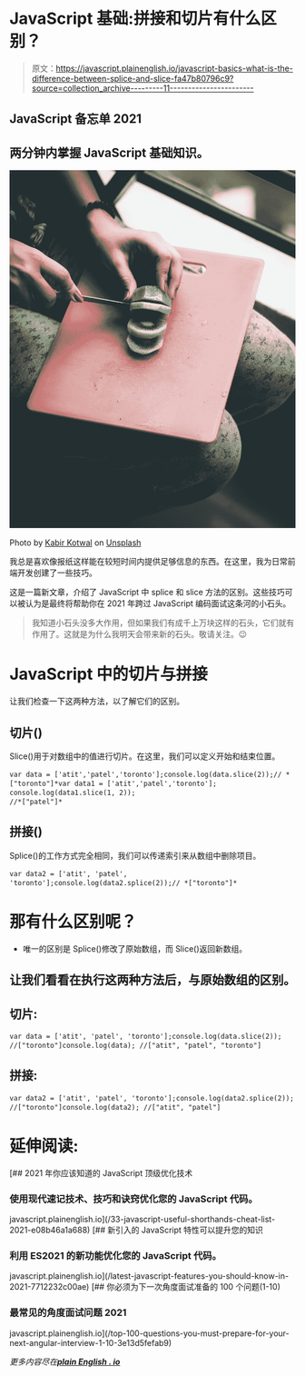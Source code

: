 # JavaScript 基础:拼接和切片有什么区别？

> 原文：<https://javascript.plainenglish.io/javascript-basics-what-is-the-difference-between-splice-and-slice-fa47b80796c9?source=collection_archive---------11----------------------->

## JavaScript 备忘单 2021

## 两分钟内掌握 JavaScript 基础知识。

![](img/ccab210c96c02aa5c3f1472aa3c4e422.png)

Photo by [Kabir Kotwal](https://unsplash.com/@photo_scientist?utm_source=medium&utm_medium=referral) on [Unsplash](https://unsplash.com?utm_source=medium&utm_medium=referral)

我总是喜欢像报纸这样能在较短时间内提供足够信息的东西。在这里，我为日常前端开发创建了一些技巧。

这是一篇新文章，介绍了 JavaScript 中 splice 和 slice 方法的区别。这些技巧可以被认为是最终将帮助你在 2021 年跨过 JavaScript 编码面试这条河的小石头。

> 我知道小石头没多大作用，但如果我们有成千上万块这样的石头，它们就有作用了。这就是为什么我明天会带来新的石头。敬请关注。😉

# JavaScript 中的切片与拼接

让我们检查一下这两种方法，以了解它们的区别。

## 切片()

Slice()用于对数组中的值进行切片。在这里，我们可以定义开始和结束位置。

```
var data = ['atit','patel','toronto'];console.log(data.slice(2));// *["toronto"]*var data1 = ['atit','patel','toronto'];
console.log(data1.slice(1, 2));
//*["patel"]*
```

## 拼接()

Splice()的工作方式完全相同，我们可以传递索引来从数组中删除项目。

```
var data2 = ['atit', 'patel', 'toronto'];console.log(data2.splice(2));// *["toronto"]*
```

# 那有什么区别呢？

*   唯一的区别是 Splice()修改了原始数组，而 Slice()返回新数组。

## 让我们看看在执行这两种方法后，与原始数组的区别。

## 切片:

```
var data = ['atit', 'patel', 'toronto'];console.log(data.slice(2)); //["toronto"]console.log(data); //["atit", "patel", "toronto"]
```

## 拼接:

```
var data2 = ['atit', 'patel', 'toronto'];console.log(data2.splice(2)); //["toronto"]console.log(data2); //["atit", "patel"]
```

# 延伸阅读:

[](/33-javascript-useful-shorthands-cheat-list-2021-e08b46a1a688) [## 2021 年你应该知道的 JavaScript 顶级优化技术

### 使用现代速记技术、技巧和诀窍优化您的 JavaScript 代码。

javascript.plainenglish.io](/33-javascript-useful-shorthands-cheat-list-2021-e08b46a1a688) [](/latest-javascript-features-you-should-know-in-2021-7712232c00ae) [## 新引入的 JavaScript 特性可以提升您的知识

### 利用 ES2021 的新功能优化您的 JavaScript 代码。

javascript.plainenglish.io](/latest-javascript-features-you-should-know-in-2021-7712232c00ae) [](/top-100-questions-you-must-prepare-for-your-next-angular-interview-1-10-3e13d5fefab9) [## 你必须为下一次角度面试准备的 100 个问题(1-10)

### 最常见的角度面试问题 2021

javascript.plainenglish.io](/top-100-questions-you-must-prepare-for-your-next-angular-interview-1-10-3e13d5fefab9) 

*更多内容尽在*[***plain English . io***](http://plainenglish.io/)